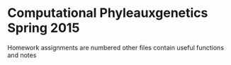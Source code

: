 # Computational Phyleauxgenetics Spring 2015
Homework assignments are numbered
other files contain useful functions and notes

